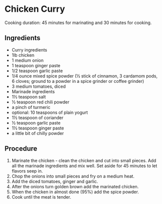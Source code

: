 # Chicken Curry

Cooking duration: 45 minutes for marinating and 30 minutes for cooking.

## Ingredients
* Curry ingredients
* 1lb chicken
* 1 medium onion
* 1 teaspoon ginger paste
* 1/2 teaspoon garlic paste
* 1/4 ounce mixed spice powder (½ stick of cinnamon, 3 cardamom pods, 6 cloves; ground to a powder in a spice grinder or coffee grinder)
* 3 medium tomatoes, diced
* Marinade ingredients
* 1½ teaspoon salt
* ½ teaspoon red chili powder
* a pinch of turmeric
* optional: 10 teaspoons of plain yogurt
* 1½ teaspoon of coriander
* ½ teaspoon garlic paste
* 1½ teaspoon ginger paste
* a little bit of chilly powder

## Procedure
1. Marinate the chicken - clean the chicken and cut into small pieces. Add all the marinade ingredients and mix well. Set aside for 45 minutes to let flavors seep in.
2. Chop the onions into small pieces and fry on a medium heat.
3. Add the diced tomatoes, ginger and garlic.
4. After the onions turn golden brown add the marinated chicken.
5. When the chicken in almost done (95%) add the spice powder.
6. Cook until the meat is tender.
